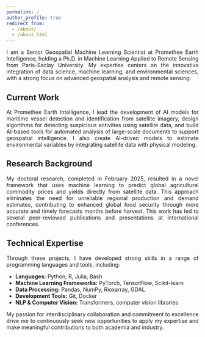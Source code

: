 ```yaml
---
permalink: /
author_profile: true
redirect_from: 
  - /about/
  - /about.html
---
```


<style>
    body {
        text-align: justify;
    }
</style>


I am a Senior Geospatial Machine Learning Scientist at Promethee Earth Intelligence, holding a Ph.D. in Machine Learning Applied to Remote Sensing from Paris-Saclay University. My expertise centers on the innovative integration of data science, machine learning, and environmental sciences, with a strong focus on advanced geospatial analysis and remote sensing.


## Current Work


At Promethee Earth Intelligence, I lead the development of AI models for maritime vessel detection and identification from satellite imagery, design algorithms for detecting suspicious activities using satellite data, and build AI-based tools for automated analysis of large-scale documents to support geospatial intelligence. I also create AI-driven models to estimate environmental variables by integrating satellite data with physical modeling.


## Research Background

My doctoral research, completed in February 2025, resulted in a novel framework that uses machine learning to predict global agricultural commodity prices and yields directly from satellite data. This approach eliminates the need for unreliable regional production and demand estimates, contributing to enhanced global food security through more accurate and timely forecasts months before harvest. This work has led to several peer-reviewed publications and presentations at international conferences.


## Technical Expertise

Through these projects, I have developed strong skills in a range of programming languages and tools, including:
- **Languages:** Python, R, Julia, Bash
- **Machine Learning Frameworks:** PyTorch, TensorFlow, Scikit-learn
- **Data Processing:** Pandas, NumPy, Rioxarray, GDAL
- **Development Tools:** Git, Docker
- **NLP & Computer Vision:** Transformers, computer vision libraries

My passion for interdisciplinary collaboration and commitment to excellence drive me to continuously seek new opportunities to apply my expertise and make meaningful contributions to both academia and industry.